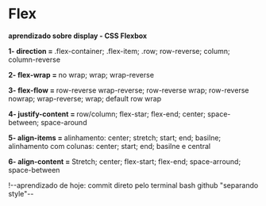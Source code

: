 # Flex
<b>aprendizado sobre display - CSS Flexbox</b>
<p>
<b>1- direction = </b> .flex-container; .flex-item; .row; row-reverse; column; column-reverse
  
<b>2- flex-wrap = </b> no wrap; wrap; wrap-reverse
  
<b>3- flex-flow = </b> row-reverse wrap-reverse; row-reverse wrap; row-reverse nowrap; wrap-reverse; wrap; default row wrap
  
<b>4- justify-content = </b> row/column; flex-star; flex-end; center; space-between; space-around

<b>5- align-items = </b> alinhamento: center; stretch; start; end; basilne; alinhamento com colunas: center; start; end; basilne e central

<b>6- align-content = </b> Stretch; center; flex-start; flex-end; space-arround; space-between

!--aprendizado de hoje: commit direto pelo terminal bash github "separando style"--
</p>
